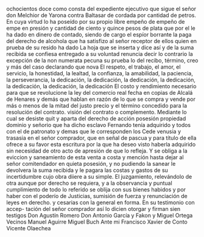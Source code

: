 ochocientos doce como consta del expediente ejecutivo que sigue el señor don Melchior de Yarona contra Baltasar de
cordada por cantidad de petros. En cuya virtud lo ha poseído por su propio libre empeño de empeño de empe
en presión y cantidad de ciento y quince pesos de plata que por el le ha dado en dinero de contado, siendo de cargo el espíor borrante la paga del derecho de alcohola que ha satisfizo al señor receptor de ellos quien en prueba de su resido ha dado
La hoja que se inserta y dice así y de la suma recibida se confiesa entregado a su voluntad renuncia decir lo contrario la excepción de la non numerata pecuna su prueba lo del recibo, término, creo y más del caso declarando que nova
El respeto, el trabajo, el amor, el servicio, la honestidad, la lealtad, la confianza, la amabilidad, la paciencia, la perseverancia, la dedicación, la dedicación, la dedicación, la dedicación, la dedicación, la dedicación, la dedicación
El costo y rendimiento necesario para que se revolucione la ley del comercio real fecha en copias de Alcalá de Henares y demás que hablan en razón de lo que se compra y vende por más o menos de la mitad del justo precio y el término concedido para la resolución del contrato.
visión del contrato o complemento. Mediante lo cual se desiste quit y aparta del derecho de acción posesión propiedad dominio y señorio que ha dicho esclavo Fernando tenía adquirido y todos con el de patronato y demas que le corresponden los
Cede venusia y trasasia en el señor comprador, que en señal de pascua y para título de ella ofrece a su favor esta escritura por la que ha deseo visto haberla adquirido sin necesidad de otro acto de apresión de que lo refleja. Y se obliga a la
eviccion y saneamiento de esta venta a costa y mención hasta
dejar al señor comitendador en quieta posesión, y no pudiendo
la sanear le devolvera la suma recibida y le pagara las costas
y gastos de su incertidumbre cujo obra diiere a su simple.
El juzgamiento, relevándolo de otra aunque por derecho se requiera, y a la observancia y puntual cumplimiento de todo lo referido se oblija con sus bienes habidos y por haber con el poderío de Justicias, sumisión de fuerza y renunciación de leyes en derecho.
y
cesarias
con la general
en forma.
En su testimonio
con accep-
tación del señor
comprador así lo
dicien otorgar y
firman sien
testigos
Don Agustín Romero
Don Antonio García y
Fakon y
Miguel Ortega Vecinos
Manuel Aguirre
Miguel Buch
Ante mi
Francisco Xavier de Conto
Vicente Olaechea